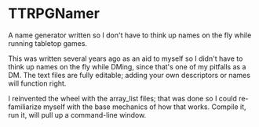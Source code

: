 # TTRPGNamer
A name generator written so I don't have to think up names on the fly while running tabletop games.

This was written several years ago as an aid to myself so I didn't have to think up names on the fly while DMing, since that's one of my pitfalls as a DM.
The text files are fully editable; adding your own descriptors or names will function right.

I reinvented the wheel with the array_list files; that was done so I could re-familiarize myself with the base mechanics of how that works.
Compile it, run it, will pull up a command-line window.
